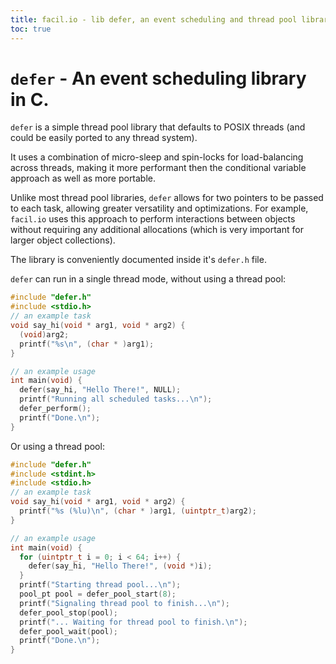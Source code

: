 ```yaml
---
title: facil.io - lib defer, an event scheduling and thread pool library in C.
toc: true
---
```

# `defer` - An event scheduling library in C.

`defer` is a simple thread pool library that defaults to POSIX threads (and could be easily ported to any thread system).

It uses a combination of micro-sleep and spin-locks for load-balancing across threads, making it more performant then the conditional variable approach as well as more portable.

Unlike most thread pool libraries, `defer` allows for two pointers to be passed to each task, allowing greater versatility and optimizations. For example, `facil.io` uses this approach to perform interactions between objects without requiring any additional allocations (which is very important for larger object collections).

The library is conveniently documented inside it's `defer.h` file.

`defer` can run in a single thread mode, without using a thread pool:

```c
#include "defer.h"
#include <stdio.h>
// an example task
void say_hi(void * arg1, void * arg2) {
  (void)arg2;
  printf("%s\n", (char * )arg1);
}

// an example usage
int main(void) {
  defer(say_hi, "Hello There!", NULL);
  printf("Running all scheduled tasks...\n");
  defer_perform();
  printf("Done.\n");
}
```

Or using a thread pool:

```c
#include "defer.h"
#include <stdint.h>
#include <stdio.h>
// an example task
void say_hi(void * arg1, void * arg2) {
  printf("%s (%lu)\n", (char * )arg1, (uintptr_t)arg2);
}

// an example usage
int main(void) {
  for (uintptr_t i = 0; i < 64; i++) {
    defer(say_hi, "Hello There!", (void *)i);
  }
  printf("Starting thread pool...\n");
  pool_pt pool = defer_pool_start(8);
  printf("Signaling thread pool to finish...\n");
  defer_pool_stop(pool);
  printf("... Waiting for thread pool to finish.\n");
  defer_pool_wait(pool);
  printf("Done.\n");
}
```
